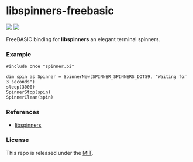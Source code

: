 # libspinners-freebasic

[![](https://img.shields.io/github/v/tag/thechampagne/libspinners-freebasic?label=version)](https://github.com/thechampagne/libspinners-freebasic/releases/latest) [![](https://img.shields.io/github/license/thechampagne/libspinners-freebasic)](https://github.com/thechampagne/libspinners-freebasic/blob/main/LICENSE)

FreeBASIC binding for **libspinners** an elegant terminal spinners.

### Example

```bas
#include once "spinner.bi"

dim spin as Spinner = SpinnerNew(SPINNER_SPINNERS_DOTS9, "Waiting for 3 seconds")
sleep(3000)
SpinnerStop(spin)
SpinnerClean(spin)
```

### References
 - [libspinners](https://github.com/thechampagne/libspinners)

### License

This repo is released under the [MIT](https://github.com/thechampagne/libspinners-freebasic/blob/main/LICENSE).
